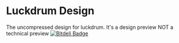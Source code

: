 # Luckdrum Design
The uncompressed design for luckdrum. It's a design preview NOT a technical preview
[![Bitdeli Badge](https://d2weczhvl823v0.cloudfront.net/xolf/luckdrum-design/trend.png)](https://bitdeli.com/free "Bitdeli Badge")
